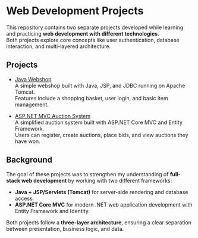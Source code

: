 # Web Development Projects

This repository contains two separate projects developed while learning and practicing **web development with different technologies**.  
Both projects explore core concepts like user authentication, database interaction, and multi-layered architecture.

## Projects
- [Java Webshop](./Java_Webshop)  
  A simple webshop built with Java, JSP, and JDBC running on Apache Tomcat.  
  Features include a shopping basket, user login, and basic item management.

- [ASP.NET MVC Auction System](./ASPNet_Auction)  
  A simplified auction system built with ASP.NET Core MVC and Entity Framework.  
  Users can register, create auctions, place bids, and view auctions they have won.

## Background
The goal of these projects was to strengthen my understanding of **full-stack web development** by working with two different frameworks:  
- **Java + JSP/Servlets (Tomcat)** for server-side rendering and database access.  
- **ASP.NET Core MVC** for modern .NET web application development with Entity Framework and Identity.  

Both projects follow a **three-layer architecture**, ensuring a clear separation between presentation, business logic, and data.
